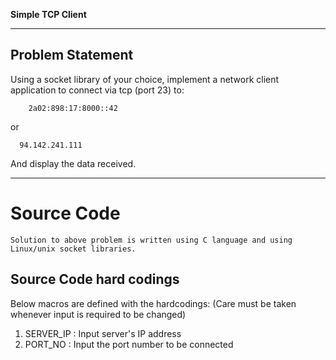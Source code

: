 **Simple TCP Client**

---

## Problem Statement

Using a socket library of your choice,
implement a network client application to connect via tcp (port 23) to:  

        2a02:898:17:8000::42

or

      94.142.241.111

And display the data received.

---

# Source Code

    Solution to above problem is written using C language and using Linux/unix socket libraries.

## Source Code hard codings

Below macros are defined with the hardcodings: (Care must be taken whenever input is required to be changed)

1. SERVER_IP : Input server's IP address
2. PORT_NO : Input the port number to be connected
